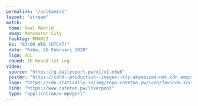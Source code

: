 ```yaml
---
permalink: "/uclkamis1"
layout: "stream"
match:
 home: Real Madrid
 away: Mancester City
 hashtag: RMAMCI
 ko: "03:00 WIB (UTC+7)"
 date: "Rabu, 26 Februari 2020"
 liga: UCL
 round: 16 Round 1st Leg
video:
 source: "https://g.dailysport.pw/x1/x1.m3u8"
 poster: "https://cdn0--production--images--kly-akamaized-net.cdn.ampproject.org/ii/w1200/s/cdn0-production-images-kly.akamaized.net/mqLoMYi63OAZbOGTyXeEgzX2ZcM=/673x373/smart/filters:quality(75):strip_icc():format(jpeg)/kly-media-production/medias/3059930/original/042338000_1582616172-Liga_Champions_-_Real_Madrid_Vs_Manchester_City.jpg"
 logo: "https://cdn.statically.io/img/repo.catetan.pw/icon/favicon-32x32.png"
 link: "https://www.catetan.pw/liverpool"
 type: "application/x-mpegUrl"
---
```

